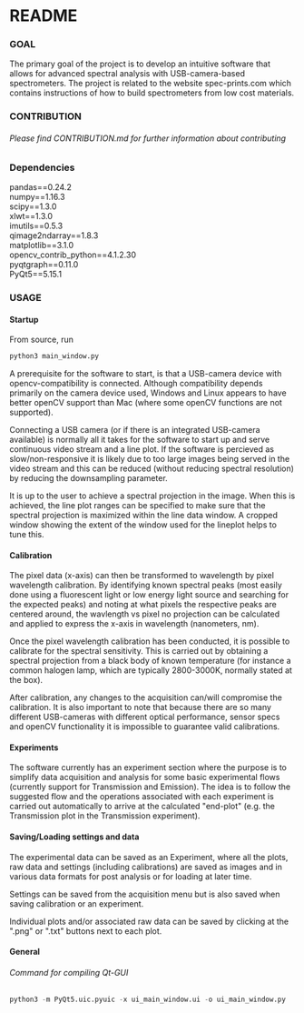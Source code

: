 # README

### GOAL
The primary goal of the project is to develop an intuitive software that allows for advanced spectral analysis with USB-camera-based spectrometers.
The project is related to the website spec-prints.com which contains instructions of how to build spectrometers from low cost materials.

### CONTRIBUTION

######  Please find CONTRIBUTION.md for further information about contributing

### Dependencies
pandas==0.24.2\
numpy==1.16.3\
scipy==1.3.0\
xlwt==1.3.0\
imutils==0.5.3\
qimage2ndarray==1.8.3\
matplotlib==3.1.0\
opencv_contrib_python==4.1.2.30\
pyqtgraph==0.11.0\
PyQt5==5.15.1

### USAGE
#### Startup
From source, run
```python
python3 main_window.py
```

A prerequisite for the software to start, is that a USB-camera device with opencv-compatibility is connected. Although compatibility depends primarily on the camera device used, Windows and Linux appears to have better openCV support than Mac (where some openCV functions are not supported).

Connecting a USB camera (or if there is an integrated USB-camera available) is normally all it takes for the software to start up and serve continuous video stream and a line plot. If the software is percieved as slow/non-responsive it is likely due to too large images being served in the video stream and this can be reduced (without reducing spectral resolution) by reducing the downsampling parameter.

It is up to the user to achieve a spectral projection in the image. When this is achieved, the line plot ranges can be specified to make sure that the spectral projection is maximized within the line data window. A cropped window showing the extent of the window used for the lineplot helps to tune this.

#### Calibration
The pixel data (x-axis) can then be transformed to wavelength by pixel wavelength calibration. By identifying known spectral peaks (most easily done using a fluorescent light or low energy light source and searching for the expected peaks) and noting at what pixels the respective peaks are centered around, the wavlength vs pixel no projection can be calculated and applied to express the x-axis in wavelength (nanometers, nm).

Once the pixel wavelength calibration has been conducted, it is possible to calibrate for the spectral sensitivity. This is carried out by obtaining a spectral projection from a black body of known temperature (for instance a common halogen lamp, which are typically 2800-3000K, normally stated at the box).

After calibration, any changes to the acquisition can/will compromise the calibration. It is also important to note that because there are so many different USB-cameras with different optical performance, sensor specs and openCV functionality it is impossible to guarantee valid calibrations.

#### Experiments
The software currently has an experiment section where the purpose is to simplify data acquisition and analysis for some basic experimental flows (currently support for Transmission and Emission). The idea is to follow the suggested flow and the operations associated with each experiment is carried out automatically to arrive at the calculated "end-plot" (e.g. the Transmission plot in the Transmission experiment).

#### Saving/Loading settings and data
The experimental data can be saved as an Experiment, where all the plots, raw data and settings (including calibrations) are saved as images and in various data formats for post analysis or for loading at later time.

Settings can be saved from the acquisition menu but is also saved when saving calibration or an experiment.

Individual plots and/or associated raw data can be saved by clicking at the ".png" or ".txt" buttons next to each plot.

#### General
###### Command for compiling Qt-GUI
```python
python3 -m PyQt5.uic.pyuic -x ui_main_window.ui -o ui_main_window.py
```
